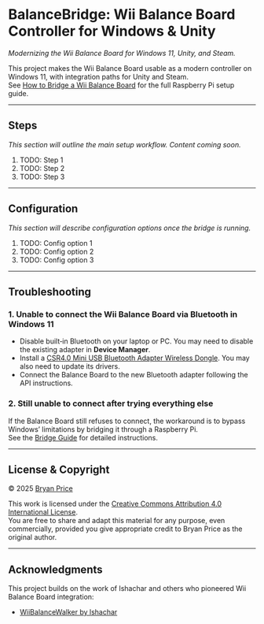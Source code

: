 # BalanceBridge: Wii Balance Board Controller for Windows & Unity
_Modernizing the Wii Balance Board for Windows 11, Unity, and Steam._

This project makes the Wii Balance Board usable as a modern controller on Windows 11, with integration paths for Unity and Steam.  
See [How to Bridge a Wii Balance Board](Wii-Balance-Board-Bridge.md) for the full Raspberry Pi setup guide.  

---

## Steps
_This section will outline the main setup workflow. Content coming soon._  
1. TODO: Step 1  
2. TODO: Step 2  
3. TODO: Step 3  

---

## Configuration
_This section will describe configuration options once the bridge is running._  
1. TODO: Config option 1  
2. TODO: Config option 2  
3. TODO: Config option 3  

---

## Troubleshooting

### 1. Unable to connect the Wii Balance Board via Bluetooth in Windows 11
- Disable built‑in Bluetooth on your laptop or PC. You may need to disable the existing adapter in **Device Manager**.  
- Install a [CSR4.0 Mini USB Bluetooth Adapter Wireless Dongle](https://www.amazon.com/dp/B07KC39CCL?ref=ppx_yo2ov_dt_b_fed_asin_title). You may also need to update its drivers.  
- Connect the Balance Board to the new Bluetooth adapter following the API instructions.  

### 2. Still unable to connect after trying everything else
If the Balance Board still refuses to connect, the workaround is to bypass Windows’ limitations by bridging it through a Raspberry Pi.  
See the [Bridge Guide](Wii-Balance-Board-Bridge.md) for detailed instructions.  

---

## License & Copyright
© 2025 [Bryan Price](mailto:bryansp_ms@hotmail.com?subject=Wii%20Balance%20Board)  

This work is licensed under the [Creative Commons Attribution 4.0 International License](https://creativecommons.org/licenses/by/4.0/).  
You are free to share and adapt this material for any purpose, even commercially, provided you give appropriate credit to Bryan Price as the original author.  

---

## Acknowledgments
This project builds on the work of Ishachar and others who pioneered Wii Balance Board integration:  
- [WiiBalanceWalker by lshachar](https://github.com/lshachar/WiiBalanceWalker)  
